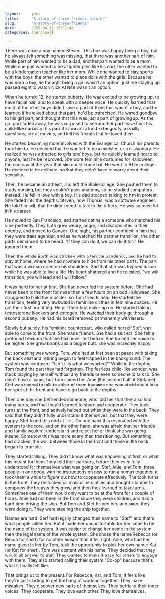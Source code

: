 ```yaml
---

layout:     post 
title:      "A story of three friends (draft)"
slug:       "a-story-of-three-friends"
date:       2025-04-11 15:12:42
categories: [personal]

---
```


There was once a boy named Steven. This boy was happy being a boy, but he always felt something was missing, that there was another part of him. While part of him wanted to be a dad, another part wanted to be a mom. While one part wanted to be a fighter pilot like his dad, the other wanted to be a kindergarten teacher like her mom. While one wanted to play sports with the boys, the other wanted to place dolls with the girls. Because he was born a boy, he thought being a girl wasn't an option, just like staying up passed eight to watch Nick At Nite wasn't an option.

When he turned 12, he started puberty. He was excited to be growing up, to have facial hair, and to speak with a deeper voice. He quickly learned that most of the other boys didn't have a part of them that wasn't a boy, and he learned if he talked about that part, he'd be ostracised. He waved goodbye to his girl part, and thought that this was just a part of growing up. As the girl part faded away, he was surprised to see another part leave him: his child-like curiosity: his part that wasn't afraid to be goofy, ask silly questions, cry at movies, and tell his friends that he loved them. 

He started becoming more involved with the Evangelical Church his parents took him to. He decided that he wanted to be a minister, or a missionary. He realized he was attracted to girls _and_ boys, but he quickly learned not to tell anyone, lest he be reproved. She wore feminine costumes for Halloween, the one day of the year that she could come out. He went to Bible college. He decided to be celibate, so that they didn't have to worry about their sexuality.

Then, he became an atheist, and left the Bible college. She pushed them to study nursing, but they couldn't pass anatomy, so he studied computers instead. He fell in love with a boy. His dad stopped talking to him in protest. She faded into the depths. Steven, now Thomas, was a software engineer. He told himself, that he didn't need to talk to the others. He was successful in his career.

He moved to San Francisco, and started dating a someone who matched his vibe perfectly. They both grew weary, angry, and disappointed in their country, and moved to Canada. One night, his partner confided in him that they were trans agender, and as he watched his partner transition, the other parts demanded to be heard. "If they can do it, we can do it too." He ignored them.

Then the whole Earth was stricken with a terrible pandemic, and he had to stay at home, where he had nowhere to hide from his other parts. The part that was a woman cried on his shoulders. Sad that she was trapped inside while he was able to live a life. His heart shattered and he relented, "we will transition; you will lead and I will follow."

It was hard for her at first. She had never led the system before. She had never been to the front for more than a few hours on an odd Halloween. She struggled to build the muscles, so Tom tried to help. He started the transition, feeling very awkward in feminine clothes in feminine spaces. He got their first bra fitting. He put their first make-up on. He started taking testosterone blockers and estrogen. He watched their body go through a second puberty. He had his beard removed permanently with lasers.

Slowly but surely, his feminine counterpart, who called herself Stef, was able to come to the front. She made friends. She had a slut era. She felt a profound freedom that she had never felt before. She trained her voice to be higher. She grew boobs and a bigger butt. She was incredibly happy.

But something was wrong. Tom, who had at first been at peace with taking the back seat and retiring began to feel trapped in the background. The system was confused. "Isn't this what we wanted?" While in the depths, Tom found the part they had forgotten. The fearless child-like wonder, was stuck playing by herself without any friends or even someone to talk to. She didn't have a name, but Tom named her Anie (the second half of Stefanie). Stef was scared to talk to either of them because she was afraid she'd lose her spot at the front and have to go back to the depths.

Then one day, she befriended someone, who told her that they also had many parts, and that they'd learned to share and cooperate. They took turns at the front, and actively helped out when they were in the back. They said that they didn't fully understand it themselves, but that they were happy. Stef found this odd at first. On one hand this resonated with the system to the core, and on the other hand, she was afraid that her friends and family wouldn't understand and reject her or think she was going insane. Somehow this was more scary than transitioning. But something had cracked, the wall between those in the front and those in the back began to crumble.

They started talking. They didn't know what was happening at first, or what this meant for them.They told their partners, before they even fully understood for themselves what was going on. Stef, Anie, and Tom: three people in one body, with no instructions on how to run a human together. It took them a while to figure out how to cooperate effectively. The took turns in the front. They restocked on masculine clothes and bought a binder to compress the breasts they grew, and then they learned to take turns. Sometimes one of them would only want to be at the front for a couple of hours. Anie had not been in the front since they were children, and had a hard time driving the ship. But Tom and Stef helped her, and soon, they were doing it. They were steering the ship together.

Names are hard. Stef had legally changed their name to "Stef", and that's what people called her. But it made her uncomfortable for her name to be the name of the system. It was easier to change her name in the system then the legal name of the whole system. She chose the name Rebecca (or Becca for short) for no other reason than it felt right. Anie, who had her name given to her by Tom, took the opportunity to pick her own name: Kat (or Kat for short). Tom was content with his name. They decided that they would all answer to Stef. They wanted to make it easy for others to engage with them. They also started calling their system "Co-op" because that's what it finally felt like.

That brings us to the present. For Rebecca, Kat, and Tom, it feels like they're just starting to get the hang of working together. They make mistakes. They discover new parts of themselves. They befriend their inner voices. They cooperate. They love each other. They love themselves.
